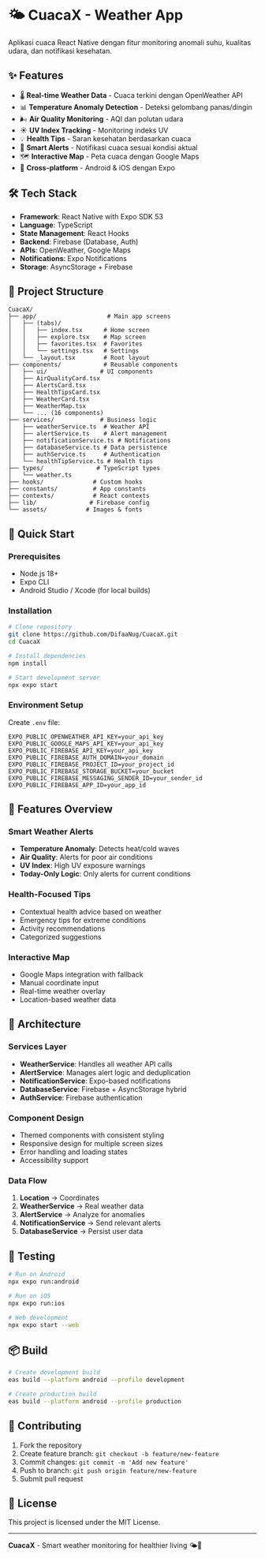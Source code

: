 # 🌤️ CuacaX - Weather App

Aplikasi cuaca React Native dengan fitur monitoring anomali suhu, kualitas udara, dan notifikasi kesehatan.

## ✨ Features

- 🌡️ **Real-time Weather Data** - Cuaca terkini dengan OpenWeather API
- 📊 **Temperature Anomaly Detection** - Deteksi gelombang panas/dingin
- 🌬️ **Air Quality Monitoring** - AQI dan polutan udara
- ☀️ **UV Index Tracking** - Monitoring indeks UV
- 💡 **Health Tips** - Saran kesehatan berdasarkan cuaca
- 🚨 **Smart Alerts** - Notifikasi cuaca sesuai kondisi aktual
- 🗺️ **Interactive Map** - Peta cuaca dengan Google Maps
- 📱 **Cross-platform** - Android & iOS dengan Expo

## 🛠️ Tech Stack

- **Framework**: React Native with Expo SDK 53
- **Language**: TypeScript
- **State Management**: React Hooks
- **Backend**: Firebase (Database, Auth)
- **APIs**: OpenWeather, Google Maps
- **Notifications**: Expo Notifications
- **Storage**: AsyncStorage + Firebase

## 📁 Project Structure

```
CuacaX/
├── app/                    # Main app screens
│   ├── (tabs)/
│   │   ├── index.tsx      # Home screen
│   │   ├── explore.tsx    # Map screen  
│   │   ├── favorites.tsx  # Favorites
│   │   └── settings.tsx   # Settings
│   └── _layout.tsx        # Root layout
├── components/            # Reusable components
│   ├── ui/               # UI components
│   ├── AirQualityCard.tsx
│   ├── AlertsCard.tsx
│   ├── HealthTipsCard.tsx
│   ├── WeatherCard.tsx
│   ├── WeatherMap.tsx
│   └── ... (16 components)
├── services/             # Business logic
│   ├── weatherService.ts  # Weather API
│   ├── alertService.ts    # Alert management
│   ├── notificationService.ts # Notifications
│   ├── databaseService.ts # Data persistence
│   ├── authService.ts     # Authentication
│   └── healthTipService.ts # Health tips
├── types/               # TypeScript types
│   └── weather.ts
├── hooks/              # Custom hooks
├── constants/          # App constants
├── contexts/           # React contexts
├── lib/               # Firebase config
└── assets/           # Images & fonts
```

## 🚀 Quick Start

### Prerequisites
- Node.js 18+
- Expo CLI
- Android Studio / Xcode (for local builds)

### Installation
```bash
# Clone repository
git clone https://github.com/DifaaNug/CuacaX.git
cd CuacaX

# Install dependencies
npm install

# Start development server
npx expo start
```

### Environment Setup
Create `.env` file:
```env
EXPO_PUBLIC_OPENWEATHER_API_KEY=your_api_key
EXPO_PUBLIC_GOOGLE_MAPS_API_KEY=your_api_key
EXPO_PUBLIC_FIREBASE_API_KEY=your_api_key
EXPO_PUBLIC_FIREBASE_AUTH_DOMAIN=your_domain
EXPO_PUBLIC_FIREBASE_PROJECT_ID=your_project_id
EXPO_PUBLIC_FIREBASE_STORAGE_BUCKET=your_bucket
EXPO_PUBLIC_FIREBASE_MESSAGING_SENDER_ID=your_sender_id
EXPO_PUBLIC_FIREBASE_APP_ID=your_app_id
```

## 📱 Features Overview

### Smart Weather Alerts
- **Temperature Anomaly**: Detects heat/cold waves
- **Air Quality**: Alerts for poor air conditions
- **UV Index**: High UV exposure warnings
- **Today-Only Logic**: Only alerts for current conditions

### Health-Focused Tips
- Contextual health advice based on weather
- Emergency tips for extreme conditions
- Activity recommendations
- Categorized suggestions

### Interactive Map
- Google Maps integration with fallback
- Manual coordinate input
- Real-time weather overlay
- Location-based weather data

## 🔧 Architecture

### Services Layer
- **WeatherService**: Handles all weather API calls
- **AlertService**: Manages alert logic and deduplication
- **NotificationService**: Expo-based notifications
- **DatabaseService**: Firebase + AsyncStorage hybrid
- **AuthService**: Firebase authentication

### Component Design
- Themed components with consistent styling
- Responsive design for multiple screen sizes
- Error handling and loading states
- Accessibility support

### Data Flow
1. **Location** → Coordinates
2. **WeatherService** → Real weather data
3. **AlertService** → Analyze for anomalies
4. **NotificationService** → Send relevant alerts
5. **DatabaseService** → Persist user data

## 🧪 Testing

```bash
# Run on Android
npx expo run:android

# Run on iOS  
npx expo run:ios

# Web development
npx expo start --web
```

## 📦 Build

```bash
# Create development build
eas build --platform android --profile development

# Create production build
eas build --platform android --profile production
```

## 🤝 Contributing

1. Fork the repository
2. Create feature branch: `git checkout -b feature/new-feature`
3. Commit changes: `git commit -m 'Add new feature'`
4. Push to branch: `git push origin feature/new-feature`
5. Submit pull request

## 📄 License

This project is licensed under the MIT License.

---

**CuacaX** - Smart weather monitoring for healthier living 🌤️💚
